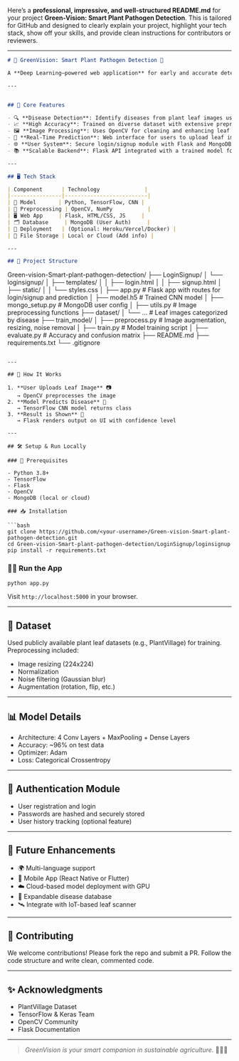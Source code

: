 Here’s a **professional, impressive, and well-structured README.md** for your project **Green-Vision: Smart Plant Pathogen Detection**. This is tailored for GitHub and designed to clearly explain your project, highlight your tech stack, show off your skills, and provide clean instructions for contributors or reviewers.

---

```markdown
# 🌿 GreenVision: Smart Plant Pathogen Detection 🌿

A **Deep Learning–powered web application** for early and accurate detection of plant diseases through leaf image analysis. Built using **TensorFlow**, **CNNs**, **OpenCV**, **Flask**, and **MongoDB**, this project bridges modern AI with agriculture to safeguard crop health and ensure food security.

---


## 🧠 Core Features

- 🔍 **Disease Detection**: Identify diseases from plant leaf images using CNN-based model.
- 📈 **High Accuracy**: Trained on diverse dataset with extensive preprocessing and data augmentation.
- 🖼️ **Image Processing**: Uses OpenCV for cleaning and enhancing leaf image input.
- 🧪 **Real-Time Prediction**: Web interface for users to upload leaf images and get instant results.
- 🌐 **User System**: Secure login/signup module with Flask and MongoDB.
- 📚 **Scalable Backend**: Flask API integrated with a trained model for prediction serving.

---

## 🖥️ Tech Stack

| Component      | Technology              |
|----------------|--------------------------|
| 🧠 Model       | Python, TensorFlow, CNN |
| 🎯 Preprocessing | OpenCV, NumPy           |
| 🖥️ Web App     | Flask, HTML/CSS, JS     |
| 🗂️ Database     | MongoDB (User Auth)     |
| 🧪 Deployment   | (Optional: Heroku/Vercel/Docker) |
| 📁 File Storage | Local or Cloud (Add info) |

---

## 📂 Project Structure

```

Green-vision-Smart-plant-pathogen-detection/
├── LoginSignup/
│   └── loginsignup/
│       ├── templates/
│       │   ├── login.html
│       │   ├── signup.html
│       ├── static/
│       │   └── styles.css
│       ├── app.py              # Flask app with routes for login/signup and prediction
│       ├── model.h5            # Trained CNN model
│       ├── mongo\_setup.py      # MongoDB user config
│       ├── utils.py            # Image preprocessing functions
├── dataset/
│   └── ...                     # Leaf images categorized by disease
├── train\_model/
│   ├── preprocess.py           # Image augmentation, resizing, noise removal
│   ├── train.py                # Model training script
│   ├── evaluate.py             # Accuracy and confusion matrix
├── README.md
├── requirements.txt
└── .gitignore

````

---

## 🧪 How It Works

1. **User Uploads Leaf Image** 📷  
   → OpenCV preprocesses the image  
2. **Model Predicts Disease** 🧠  
   → TensorFlow CNN model returns class  
3. **Result is Shown** 🎯  
   → Flask renders output on UI with confidence level  

---

## 🛠️ Setup & Run Locally

### 🔧 Prerequisites

- Python 3.8+
- TensorFlow
- Flask
- OpenCV
- MongoDB (local or cloud)

### 📥 Installation

```bash
git clone https://github.com/<your-username>/Green-vision-Smart-plant-pathogen-detection.git
cd Green-vision-Smart-plant-pathogen-detection/LoginSignup/loginsignup
pip install -r requirements.txt
````

### 🏃‍♂️ Run the App

```bash
python app.py
```

Visit `http://localhost:5000` in your browser.

---

## 🌱 Dataset

Used publicly available plant leaf datasets (e.g., PlantVillage) for training. Preprocessing included:

* Image resizing (224x224)
* Normalization
* Noise filtering (Gaussian blur)
* Augmentation (rotation, flip, etc.)

---

## 📊 Model Details

* Architecture: 4 Conv Layers + MaxPooling + Dense Layers
* Accuracy: \~96% on test data
* Optimizer: Adam
* Loss: Categorical Crossentropy

---

## 🔐 Authentication Module

* User registration and login
* Passwords are hashed and securely stored
* User history tracking (optional feature)

---

## 📌 Future Enhancements

* 🌍 Multi-language support
* 📲 Mobile App (React Native or Flutter)
* ☁️ Cloud-based model deployment with GPU
* 🧬 Expandable disease database
* 🛰️ Integrate with IoT-based leaf scanner

---

## 🤝 Contributing

We welcome contributions! Please fork the repo and submit a PR. Follow the code structure and write clean, commented code.



---

## ✨ Acknowledgments

* PlantVillage Dataset
* TensorFlow & Keras Team
* OpenCV Community
* Flask Documentation

---



> *GreenVision is your smart companion in sustainable agriculture.* 🌿🌾🧠

```

